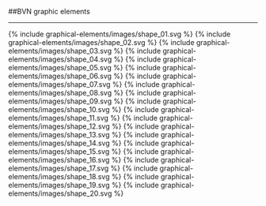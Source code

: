 <section id="graphical-elements-graphics">
</section>

##BVN graphic elements
<hr>
<div class="graphic-elements-container">
{% include graphical-elements/images/shape_01.svg %}
{% include graphical-elements/images/shape_02.svg %}
{% include graphical-elements/images/shape_03.svg %}
{% include graphical-elements/images/shape_04.svg %}
{% include graphical-elements/images/shape_05.svg %}
{% include graphical-elements/images/shape_06.svg %}
{% include graphical-elements/images/shape_07.svg %}
{% include graphical-elements/images/shape_08.svg %}
{% include graphical-elements/images/shape_09.svg %}
{% include graphical-elements/images/shape_10.svg %}
{% include graphical-elements/images/shape_11.svg %}
{% include graphical-elements/images/shape_12.svg %}
{% include graphical-elements/images/shape_13.svg %}
{% include graphical-elements/images/shape_14.svg %}
{% include graphical-elements/images/shape_15.svg %}
{% include graphical-elements/images/shape_16.svg %}
{% include graphical-elements/images/shape_17.svg %}
{% include graphical-elements/images/shape_18.svg %}
{% include graphical-elements/images/shape_19.svg %}
{% include graphical-elements/images/shape_20.svg %}
</div>